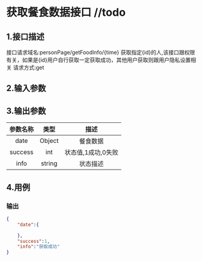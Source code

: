# 获取餐食数据接口 //todo

## 1.接口描述

接口请求域名:personPage/getFoodInfo/{time}
获取指定{id}的人,该接口跟权限有关，如果是{id}用户自行获取一定获取成功，其他用户获取则跟用户隐私设置相关
请求方式:get

## 2.输入参数 

## 3.输出参数

|  参数名称  |  类型  |         描述         |
| :-------: | :----: | :------------------: |
| date | Object | 餐食数据 |
| success | int | 状态值,1成功,0失败 |
| info | string | 状态描述 |

## 4.用例

### 输出

```json
{
    "date":{

    },
    "success":1,
    "info":"获取成功"
}
```
  